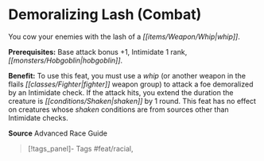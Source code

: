 ﻿---
cssclass: [feats]

---
# Demoralizing Lash (Combat)

You cow your enemies with the lash of a _[[items/Weapon/Whip|whip]]_.

**Prerequisites:** Base attack bonus +1, Intimidate 1 rank, _[[monsters/Hobgoblin|hobgoblin]]_.

**Benefit:** To use this feat, you must use a _whip_ (or another weapon in the flails _[[classes/Fighter|fighter]]_ weapon group) to attack a foe demoralized by an Intimidate check. If the attack hits, you extend the duration the creature is _[[conditions/Shaken|shaken]]_ by 1 round. This feat has no effect on creatures whose _shaken_ conditions are from sources other than Intimidate checks.

**Source** Advanced Race Guide
>[!tags_panel]- Tags
> #feat/racial, 